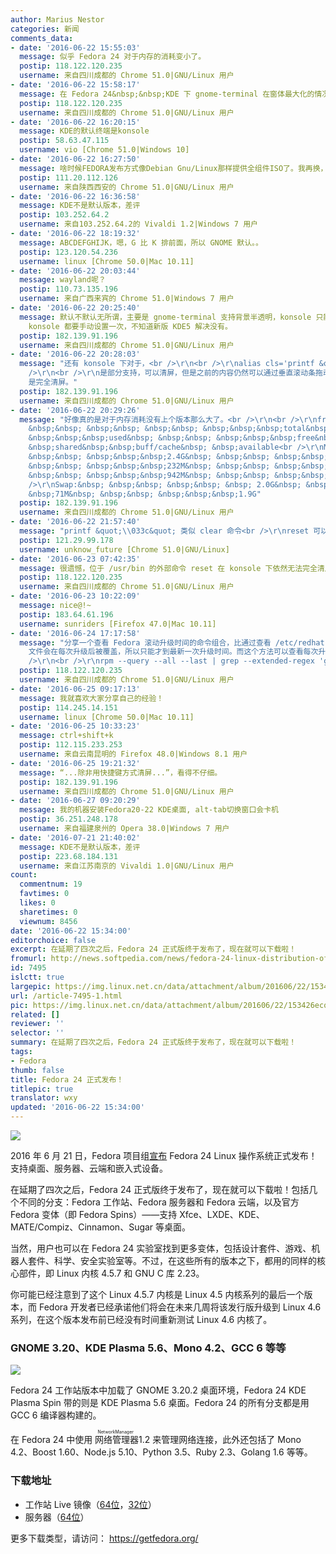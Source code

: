 ```yaml
---
author: Marius Nestor
categories: 新闻
comments_data:
- date: '2016-06-22 15:55:03'
  message: 似乎 Fedora 24 对于内存的消耗变小了。
  postip: 118.122.120.235
  username: 来自四川成都的 Chrome 51.0|GNU/Linux 用户
- date: '2016-06-22 15:58:17'
  message: 在 Fedora 24&nbsp;&nbsp;KDE 下 gnome-terminal 在窗体最大化的情况下，终于可以撑满整个桌面空间，边缘不会有缝隙了。
  postip: 118.122.120.235
  username: 来自四川成都的 Chrome 51.0|GNU/Linux 用户
- date: '2016-06-22 16:20:15'
  message: KDE的默认终端是konsole
  postip: 58.63.47.115
  username: vio [Chrome 51.0|Windows 10]
- date: '2016-06-22 16:27:50'
  message: 啥时候FEDORA发布方式像Debian Gnu/Linux那样提供全组件ISO了。我再换，个人还是继续强调本地化系统功能的重要作用。
  postip: 111.20.112.126
  username: 来自陕西西安的 Chrome 51.0|GNU/Linux 用户
- date: '2016-06-22 16:36:58'
  message: KDE不是默认版本，差评
  postip: 103.252.64.2
  username: 来自103.252.64.2的 Vivaldi 1.2|Windows 7 用户
- date: '2016-06-22 18:19:32'
  message: ABCDEFGHIJK，嗯，G 比 K 排前面，所以 GNOME 默认。。
  postip: 123.120.54.236
  username: linux [Chrome 50.0|Mac 10.11]
- date: '2016-06-22 20:03:44'
  message: wayland呢？
  postip: 110.73.135.196
  username: 来自广西来宾的 Chrome 51.0|Windows 7 用户
- date: '2016-06-22 20:25:40'
  message: 默认不默认无所谓，主要是 gnome-terminal 支持背景半透明，konsole 只能用窗体全局来实现，结果就是连程序标题栏也半透明了，而且最重要的是，这个设置不能自动应用，每次启动新的
    konsole 都要手动设置一次，不知道新版 KDE5 解决没有。
  postip: 182.139.91.196
  username: 来自四川成都的 Chrome 51.0|GNU/Linux 用户
- date: '2016-06-22 20:28:03'
  message: "还有 konsole 下对于，<br />\r\n<br />\r\nalias cls='printf &quot;\\033c&quot;'<br
    />\r\n<br />\r\n是部分支持，可以清屏，但是之前的内容仍然可以通过垂直滚动条拖动看到，除非用快捷键方式清屏，而 gnome-terminal
    是完全清屏。"
  postip: 182.139.91.196
  username: 来自四川成都的 Chrome 51.0|GNU/Linux 用户
- date: '2016-06-22 20:29:26'
  message: "好像真的是对于内存消耗没有上个版本那么大了。<br />\r\n<br />\r\nfree --human<br />\r\n&nbsp;
    &nbsp;&nbsp; &nbsp;&nbsp; &nbsp;&nbsp; &nbsp;&nbsp;&nbsp;total&nbsp; &nbsp;&nbsp;
    &nbsp;&nbsp;&nbsp;used&nbsp; &nbsp;&nbsp; &nbsp;&nbsp;&nbsp;free&nbsp; &nbsp;&nbsp;
    &nbsp;shared&nbsp;&nbsp;buff/cache&nbsp; &nbsp;available<br />\r\nMem:&nbsp; &nbsp;&nbsp;
    &nbsp;&nbsp; &nbsp;&nbsp;&nbsp;2.4G&nbsp; &nbsp;&nbsp; &nbsp;&nbsp;&nbsp;1.3G&nbsp;
    &nbsp;&nbsp; &nbsp;&nbsp;&nbsp;232M&nbsp; &nbsp;&nbsp; &nbsp;&nbsp; &nbsp;80M&nbsp;
    &nbsp;&nbsp; &nbsp;&nbsp;&nbsp;942M&nbsp; &nbsp;&nbsp; &nbsp;&nbsp;&nbsp;835M<br
    />\r\nSwap:&nbsp; &nbsp;&nbsp; &nbsp;&nbsp; &nbsp; 2.0G&nbsp; &nbsp;&nbsp; &nbsp;&nbsp;
    &nbsp;71M&nbsp; &nbsp;&nbsp; &nbsp;&nbsp;&nbsp;1.9G"
  postip: 182.139.91.196
  username: 来自四川成都的 Chrome 51.0|GNU/Linux 用户
- date: '2016-06-22 21:57:40'
  message: "printf &quot;\\033c&quot; 类似 clear 命令<br />\r\nreset 可以完全清屏"
  postip: 121.29.99.178
  username: unknow_future [Chrome 51.0|GNU/Linux]
- date: '2016-06-23 07:42:35'
  message: 很遗憾，位于 /usr/bin 的外部命令 reset 在 konsole 下依然无法完全清屏，其效果直观看来与 clear 并无区别，至少从能用垂直滚动条滚动查看之前的显示内容看，是一致的。
  postip: 118.122.120.235
  username: 来自四川成都的 Chrome 51.0|GNU/Linux 用户
- date: '2016-06-23 10:22:09'
  message: nice@!~
  postip: 183.64.61.196
  username: sunriders [Firefox 47.0|Mac 10.11]
- date: '2016-06-24 17:17:58'
  message: "分享一个查看 Fedora 滚动升级时间的命令组合，比通过查看 /etc/redhat-release 要强。因为 redhat-release
    文件会在每次升级后被覆盖，所以只能才到最新一次升级时间。而这个方法可以查看每次升级的时间，不足的地方就是不能标明每次升级的版本是什么，需要自己手动比对版本。<br
    />\r\n<br />\r\nrpm --query --all --last | grep --extended-regex 'gpg-pubkey-[0-9a-f]{8}-[0-9a-f]{8}'"
  postip: 118.122.120.235
  username: 来自四川成都的 Chrome 51.0|GNU/Linux 用户
- date: '2016-06-25 09:17:13'
  message: 我就喜欢大家分享自己的经验！
  postip: 114.245.14.151
  username: linux [Chrome 50.0|Mac 10.11]
- date: '2016-06-25 10:33:23'
  message: ctrl+shift+k
  postip: 112.115.233.253
  username: 来自云南昆明的 Firefox 48.0|Windows 8.1 用户
- date: '2016-06-25 19:21:32'
  message: “...除非用快捷键方式清屏...”，看得不仔细。
  postip: 182.139.91.196
  username: 来自四川成都的 Chrome 51.0|GNU/Linux 用户
- date: '2016-06-27 09:20:29'
  message: 我的机器安装Fedora20-22 KDE桌面, alt-tab切换窗口会卡机
  postip: 36.251.248.178
  username: 来自福建泉州的 Opera 38.0|Windows 7 用户
- date: '2016-07-21 21:40:02'
  message: KDE不是默认版本，差评
  postip: 223.68.184.131
  username: 来自江苏南京的 Vivaldi 1.0|GNU/Linux 用户
count:
  commentnum: 19
  favtimes: 0
  likes: 0
  sharetimes: 0
  viewnum: 8456
date: '2016-06-22 15:34:00'
editorchoice: false
excerpt: 在延期了四次之后，Fedora 24 正式版终于发布了，现在就可以下载啦！
fromurl: http://news.softpedia.com/news/fedora-24-linux-distribution-officially-released-available-for-download-now-505485.shtml
id: 7495
islctt: true
largepic: https://img.linux.net.cn/data/attachment/album/201606/22/153426ecqcc3q7qw2wwc77.png
url: /article-7495-1.html
pic: https://img.linux.net.cn/data/attachment/album/201606/22/153426ecqcc3q7qw2wwc77.png.thumb.jpg
related: []
reviewer: ''
selector: ''
summary: 在延期了四次之后，Fedora 24 正式版终于发布了，现在就可以下载啦！
tags:
- Fedora
thumb: false
title: Fedora 24 正式发布！
titlepic: true
translator: wxy
updated: '2016-06-22 15:34:00'
---
```


![](https://img.linux.net.cn/data/attachment/album/201606/22/153426ecqcc3q7qw2wwc77.png)


2016 年 6 月 21 日，Fedora 项目组[宣布](https://fedoramagazine.org/fedora-24-released/) Fedora 24 Linux 操作系统正式发布！支持桌面、服务器、云端和嵌入式设备。


在延期了四次之后，Fedora 24 正式版终于发布了，现在就可以下载啦！包括几个不同的分支：Fedora 工作站、Fedora 服务器和 Fedora 云端，以及官方 Fedora 变体（即 Fedora Spins）——支持 Xfce、LXDE、KDE、MATE/Compiz、Cinnamon、Sugar 等桌面。


当然，用户也可以在 Fedora 24 实验室找到更多变体，包括设计套件、游戏、机器人套件、科学、安全实验室等。不过，在这些所有的版本之下，都用的同样的核心部件，即 Linux 内核 4.5.7 和 GNU C 库 2.23。


你可能已经注意到了这个 Linux 4.5.7 内核是 Linux 4.5 内核系列的最后一个版本，而 Fedora 开发者已经承诺他们将会在未来几周将该发行版升级到 Linux 4.6 系列，在这个版本发布前已经没有时间重新测试 Linux 4.6 内核了。


### GNOME 3.20、KDE Plasma 5.6、Mono 4.2、GCC 6 等等


![](https://img.linux.net.cn/data/attachment/album/201606/22/153428vjt1cqne5ggyamz1.jpg)


Fedora 24 工作站版本中加载了 GNOME 3.20.2 桌面环境，Fedora 24 KDE Plasma Spin 带的则是 KDE Plasma 5.6 桌面。Fedora 24 的所有分支都是用 GCC 6 编译器构建的。 


在 Fedora 24 中使用<ruby> 网络管理器 <rp>  （ </rp> <rt>  NetworkManager </rt> <rp>  ） </rp></ruby> 1.2 来管理网络连接，此外还包括了 Mono 4.2、Boost 1.60、Node.js 5.10、Python 3.5、Ruby 2.3、Golang 1.6 等等。


### 下载地址


* 工作站 Live 镜像（[64位](https://download.fedoraproject.org/pub/fedora/linux/releases/24/Workstation/x86_64/iso/Fedora-Workstation-Live-x86_64-24-1.2.iso)，[32位](https://download.fedoraproject.org/pub/fedora/linux/releases/24/Workstation/i386/iso/Fedora-Workstation-Live-i386-24-1.2.iso)）
* 服务器（[64位](https://download.fedoraproject.org/pub/fedora/linux/releases/24/Server/x86_64/iso/Fedora-Server-dvd-x86_64-24-1.2.iso)）


更多下载类型，请访问： <https://getfedora.org/>